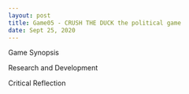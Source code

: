 ```yaml
---
layout: post
title: Game05 - CRUSH THE DUCK the political game  
date: Sept 25, 2020
--- 
```



  
Game Synopsis   
  
Research and Development  
  
Critical Reflection  

